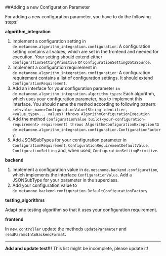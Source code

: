 ##Adding a new Configuration Parameter

For adding a new configuration parameter, you have to do the following steps:

**algorithm_integration**

1. Implement a configuration setting in `de.metanome.algorithm_integration.configuration`: A configuration setting contains all values, which are set in the frontend and needed for execution. Your setting should extend either `ConfigurationSettingPrimitive` or `ConfigurationSettingDataSource`. 
2. Implement a configuration requirement in `de.metanome.algorithm_integration.configuration`: A configuration requirement contains a list of configuration settings. It should extend `ConfigurationRequirement`.
3. Add an interface for your configuration parameter `in de.metanome.algorithm_integration.algorithm_types`:
Each algorithm, which uses your configuration parameter, has to implement this interface. You should name the method according to following pattern: `set<value_name>ConfigurationValue(String identifier, <value_type>... values) throws AlgorithmConfigurationExecution`
4. Add the method `ConfigurationValue build(<your-configuration-requirement> requirement) throws AlgorithmConfigurationException` to `de.metanome.algorithm_integration.configuration.ConfigurationFactory`.
5. Add JSONSubTypes for your configuration parameter in `ConfigurationRequirement`, `ConfigurationRequirementDefaultValue`, `ConfigurationSetting` and, when used, `ConfigurationSettingPrimitive`.

**backend**

1. Implement a configuration value in `de.metanome.backend.configuration`, which implements the interface `ConfigurationValue`. Add a JSONSubType for your parameter in the superclass.
2. Add your configuration value to `de.metanome.backend.configuration.DefaultConfigurationFactory`

**testing_algorithms**

Adapt one testing algorithm so that it uses your configuration requirement.

**frontend**

In `new.controller` update the methods `updateParameter` and `readParamsIntoBackendFormat`.


***

**Add and update test!!!** 
This list might be incomplete, please update it!